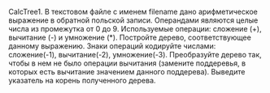 CalcTree1. В текстовом файле с именем filename дано арифметическое выражение в
обратной польской записи. Операндами являются целые числа из промежутка от 0 до 9.
Используемые операции: сложение (+), вычитание (-) и умножение (*). Постройте дерево,
соответствующее данному выражению. Знаки операций кодируйте числами: сложение(-1),
вычитание(-2), умножение(-3). Преобразуйте дерево так, чтобы в нем не было операции
вычитания (замените поддеревья, в которых есть вычитание значением данного поддерева).
Выведите указатель на корень полученного дерева.
